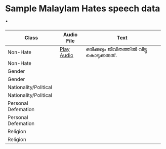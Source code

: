 
# Sample Malaylam Hates speech data .


|Class | Audio File | Text |
|---------|------------|------|
|Non-Hate|[Play Audio](https://github.com/Anonymous-person-01/dataset/assets/161918497/8ae3ed1e-75e1-4fab-a290-084a3ecf1ab5)  | ഒരിക്കലും ജീവിതത്തിൽ വിട്ടു കൊടുക്കരുത്. |
|Non-Hate|  | |
|Gender| | |
|Gender|||
|Nationality/Political||| 
|Nationality/Political|||
|Personal Defemation|||
|Personal Defemation|||
|Religion|||
|Religion|||



















